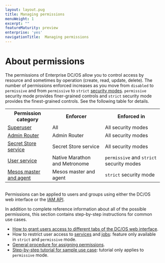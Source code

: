 ```yaml
---
layout: layout.pug
title: Managing permissions
menuWeight: 1
excerpt: ""
featureMaturity: preview
enterprise: 'yes'
navigationTitle:  Managing permissions
---
```



# About permissions

The permissions of Enterprise DC/OS allow you to control access by resource and sometimes by operation (create, read, update, delete). The number of permissions enforced increases as you move from `disabled` to `permissive` and from `permissive` to `strict` [security modes](/1.8/administration/installing/custom/configuration-parameters/#security). `permissive` security mode provides finer-grained controls and `strict` security mode provides the finest-grained controls. See the following table for details.

<table class="table" STYLE="margin-bottom: 30px;">
  <tr>
    <th>Permission category</th>
    <th>Enforcer</th>
    <th>Enforced in</th>
  </tr>
  <tr>
    <td><a href="/1.8/administration/id-and-access-mgt/permissions/superuser-perm/">Superuser</a></td>
    <td>All</td>
    <td>All security modes</td>
  </tr>
  <tr>
    <td><a href="/1.8/administration/id-and-access-mgt/permissions/admin-router-perms/">Admin Router</a></td>
    <td>Admin Router</td>
    <td>All security modes</td>
  </tr>
  <tr>
    <td><a href="/1.8/administration/id-and-access-mgt/permissions/secrets-perms/">Secret Store service</a></td>
    <td>Secret Store service</td>
    <td>All security modes</td>
  </tr>
  <tr>
    <td><a href="/1.8/administration/id-and-access-mgt/permissions/user-service-perms/">User service</a></td>
    <td>Native Marathon and Metronome</td>
    <td><code>permissive</code> and <code>strict</code> security modes</td>
  </tr>
  <tr>
    <td><a href="/1.8/administration/id-and-access-mgt/permissions/master-agent-perms/">Mesos master and agent</a></td>
    <td>Mesos master and agent</td>
    <td><code>strict</code> security mode</td>
  </tr>

</table>

Permissions can be applied to users and groups using either the DC/OS web interface or the [IAM API](/1.8/administration/id-and-access-mgt/iam-api/).


In addition to complete reference information about all of the possible permissions, this section contains step-by-step instructions for common use cases.

- [How to grant users access to different tabs of the DC/OS web interface](/1.8/administration/id-and-access-mgt/permissions/quickstart/).
- How to restrict user access to [services](/1.8/administration/id-and-access-mgt/permissions/service-groups/) and [jobs](/1.8/administration/id-and-access-mgt/permissions/job-groups/): feature only available in `strict` and `permissive` mode.
- [General procedure for assigning permissions](/1.8/administration/id-and-access-mgt/permissions/assigning-perms/).
- [Step-by-step tutorial for sample use case](/1.8/administration/id-and-access-mgt/restrict-service-access/): tutorial only applies to `permissive` mode.

